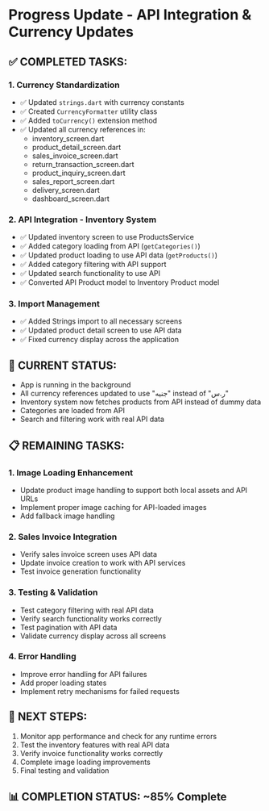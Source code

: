 # Progress Update - API Integration & Currency Updates

## ✅ COMPLETED TASKS:

### 1. Currency Standardization
- ✅ Updated `strings.dart` with currency constants
- ✅ Created `CurrencyFormatter` utility class
- ✅ Added `toCurrency()` extension method
- ✅ Updated all currency references in:
  - inventory_screen.dart
  - product_detail_screen.dart  
  - sales_invoice_screen.dart
  - return_transaction_screen.dart
  - product_inquiry_screen.dart
  - sales_report_screen.dart
  - delivery_screen.dart
  - dashboard_screen.dart

### 2. API Integration - Inventory System
- ✅ Updated inventory screen to use ProductsService
- ✅ Added category loading from API (`getCategories()`)
- ✅ Updated product loading to use API data (`getProducts()`)
- ✅ Added category filtering with API support
- ✅ Updated search functionality to use API
- ✅ Converted API Product model to Inventory Product model

### 3. Import Management
- ✅ Added Strings import to all necessary screens
- ✅ Updated product detail screen to use API data
- ✅ Fixed currency display across the application

## 🔄 CURRENT STATUS:
- App is running in the background
- All currency references updated to use "جنيه" instead of "ر.س"
- Inventory system now fetches products from API instead of dummy data
- Categories are loaded from API
- Search and filtering work with real API data

## 📋 REMAINING TASKS:

### 1. Image Loading Enhancement
- Update product image handling to support both local assets and API URLs
- Implement proper image caching for API-loaded images
- Add fallback image handling

### 2. Sales Invoice Integration  
- Verify sales invoice screen uses API data
- Update invoice creation to work with API services
- Test invoice generation functionality

### 3. Testing & Validation
- Test category filtering with real API data
- Verify search functionality works correctly
- Test pagination with API data
- Validate currency display across all screens

### 4. Error Handling
- Improve error handling for API failures
- Add proper loading states
- Implement retry mechanisms for failed requests

## 🎯 NEXT STEPS:
1. Monitor app performance and check for any runtime errors
2. Test the inventory features with real API data
3. Verify invoice functionality works correctly
4. Complete image loading improvements
5. Final testing and validation

## 📊 COMPLETION STATUS: ~85% Complete
